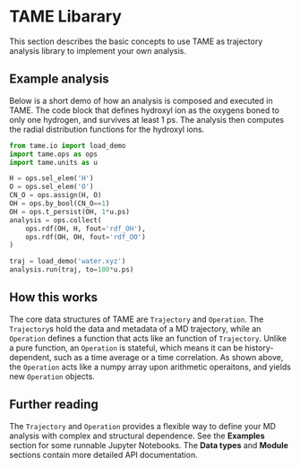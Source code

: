 # TAME Libarary

This section describes the basic concepts to use TAME as trajectory analysis
library to implement your own analysis. 

## Example analysis

Below is a short demo of how an analysis is composed and executed in TAME. The
code block that defines hydroxyl ion as the oxygens boned to only one hydrogen,
and survives at least 1 ps. The analysis then computes the radial distribution
functions for the hydroxyl ions.

```Python
from tame.io import load_demo
import tame.ops as ops
import tame.units as u

H = ops.sel_elem('H')
O = ops.sel_elem('O')
CN_O = ops.assign(H, O)
OH = ops.by_bool(CN_O==1)
OH = ops.t_persist(OH, 1*u.ps)
analysis = ops.collect(
    ops.rdf(OH, H, fout='rdf_OH'),
    ops.rdf(OH, OH, fout='rdf_OO')
)

traj = load_demo('water.xyz')
analysis.run(traj, to=100*u.ps)
```

## How this works

The core data structures of TAME are `Trajectory` and `Operation`. The
`Trajectory`s hold the data and metadata of a MD trajectory, while an
`Operation` defines a function that acts like an function of `Trajectory`.
Unlike a pure function, an `Operation` is stateful, which means it can be
history-dependent, such as a time average or a time correlation. As shown above,
the `Operation` acts like a numpy array upon arithmetic operaitons, and yields
new `Operation` objects.

## Further reading

The `Trajectory` and `Operation` provides a flexible way to define your MD
analysis with complex and structural dependence. See the **Examples** section
for some runnable Jupyter Notebooks. The **Data types** and **Module** sections
contain more detailed API documentation.

